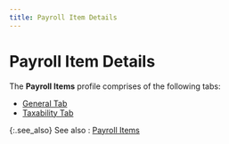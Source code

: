 ```yaml
---
title: Payroll Item Details
---
```


# Payroll Item Details


The **Payroll Items** profile comprises of the following tabs:

- [General Tab]({{site.prl_baseurl}}/setup/payroll-items/payroll_item_general_details.html)
- [Taxability Tab]({{site.prl_baseurl}}/misc/sdi_2_payroll_items_-_taxability_details.html)



{:.see_also}
See also
: [Payroll Items]({{site.prl_baseurl}}/setup/payroll-items/payroll_items.html)

